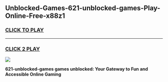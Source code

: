 
## Unblocked-Games-621-unblocked-games-Play-Online-Free-x88z1
<h3>
<a href="https://premium76.site?title=621-unblocked-games&ref=26A">CLICK TO PLAY</a></h3>
<hr>

<h3>
<a href="https://premium76.site?title=621-unblocked-games&ref=26A">CLICK 2 PLAY</a>
  
</h3>

<a href="https://premium76.site?title=621-unblocked-games&ref=26A"><img src="https://clearcache.store/games.png"></a>


**621-unblocked-games games unblocked: Your Gateway to Fun and Accessible Online Gaming**
